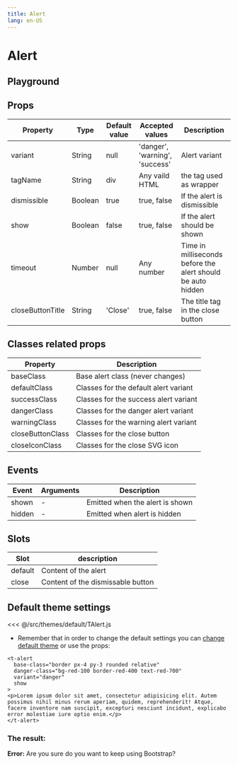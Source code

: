 ```yaml
---
title: Alert
lang: en-US
---
```


# Alert

## Playground

<alert-playground />

## Props

| Property         | Type    | Default value | Accepted values                                             | Description                       |
| ---------------- | ------- | ------------- | ----------------------------------------------------------- | --------------------------------- |
| variant          | String  | null          | 'danger', 'warning', 'success'                              | Alert variant                     |
| tagName          | String  | div           | Any vaild HTML                                              | the tag used as wrapper           |
| dismissible      | Boolean | true          | true, false                                                 | If the alert is dismissible       |
| show             | Boolean | false         | true, false                                                 | If the alert should be shown      |
| timeout          | Number  | null          | Any number                                                  | Time in milliseconds before the alert should be auto hidden |                                   |
| closeButtonTitle | String  | 'Close'       | true, false                                                 | The title tag in the close button |

## Classes related props

| Property         | Description                           |
| ---------------- | ------------------------------------- |
| baseClass        | Base alert class (never changes)      |
| defaultClass     | Classes for the default alert variant |
| successClass     | Classes for the success alert variant |
| dangerClass      | Classes for the danger alert variant  |
| warningClass     | Classes for the warning alert variant |
| closeButtonClass | Classes for the close button          |
| closeIconClass   | Classes for the close SVG icon        |

## Events

| Event  | Arguments | Description                     |
| ------ | --------- | ------------------------------- |
| shown  | -         | Emitted when the alert is shown |
| hidden | -         | Emitted when alert is hidden    |

## Slots

| Slot   | description
|---    |---                      |
| default   |  Content of the alert| 
| close   |  Content of the dismissable button | 

## Default theme settings

<<< @/src/themes/default/TAlert.js

- Remember that in order to change the default settings you can [change default theme](/#_2-2-or-better-yet-create-your-own-theme) or use the props: 

```vue
<t-alert
  base-class="border px-4 py-3 rounded relative"
  danger-class="bg-red-100 border-red-400 text-red-700"
  variant="danger"
  show
>
<p>Lorem ipsum dolor sit amet, consectetur adipisicing elit. Autem possimus nihil minus rerum aperiam, quidem, reprehenderit! Atque, facere inventore nam suscipit, excepturi nesciunt incidunt, explicabo error molestiae iure optio enim.</p>
</t-alert>
```

### The result:

<t-card class="mt-2 bg-gray-100">
<t-alert
  base-class="border px-4 py-3 rounded relative"
  danger-class="bg-red-100 border-red-400 text-red-700"
  variant="danger"
  show
>
<p><strong>Error:</strong> Are you sure do you want to keep using Bootstrap?</p>
</t-alert>
</t-card>